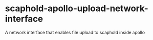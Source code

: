 # scaphold-apollo-upload-network-interface
A network interface that enables file upload to scaphold inside apollo
